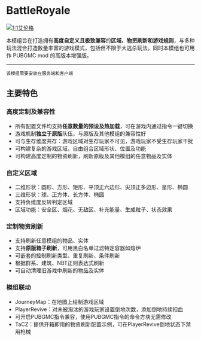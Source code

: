 # BattleRoyale
[![1:1艾伦格](pic/Erangle%20Pochinki%2016：9.png)](https://space.bilibili.com/300364311)

本模组旨在打造拥有**高度自定义且极致兼容**的**区域、物资刷新和游戏规则**，与多种玩法混合打造数量丰富的游戏模式，包括但不限于大逃杀玩法。同时本模组也可用作 PUBGMC mod 的高版本增强版。

---

`该模组需要安装在服务端和客户端`

## 主要特色

### 高度定制及兼容性

- 所有配置文件均支持**任意数量的预设及热加载**，可在游戏内通过指令一键切换
- 游戏机制**独立于原版**队伍，与原版及其他模组的兼容性好
- 可与生存维度共存：游戏区域对生存玩家不可见，游戏玩家不受生存玩家干扰
- 可构建复杂的游戏区域，自由组合区域形状、位置及功能
- 可构建高度定制的物资刷新，刷新原版及其他模组的任意物品及实体

### 自定义区域

- 二维形状：圆形、方形、矩形、平顶正六边形、尖顶正多边形、星形、椭圆
- 三维形状：球、正方体、长方体、椭圆
- 支持负维度反转判定区域
- 区域功能：安全区、烟花、无敌区、补充能量、生成粒子、状态效果

### 定制物资刷新

- 支持刷新任意模组的物品、实体
- 支持**原版箱子刷新**，可用黑白名单过滤特定容器如熔炉
- 可嵌套的控制刷新类型、重复刷新、条件刷新
- 根据群系、建筑、NBT正则表达式刷新
- 可自动清理旧游戏中刷新的物品及实体

### 模组联动

- JourneyMap：在地图上绘制游戏区域
- PlayerRevive：对未被淘汰的游戏玩家设置倒地次数，添加倒地持续扣血
- 可开启PUBGMC指令兼容，使用PUBGMC指令的命令方块无需修改
- TaCZ：提供开箱即用的物资刷新配置示例，可在PlayerRevive倒地状态下禁用枪械